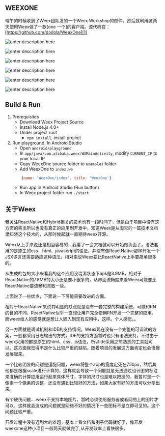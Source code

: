 

## WEEXONE

端午的时候收到了Weex团队发的一个Weex Workshop的邮件，然后就利用这两天使用Weex做了一款[one 一个]的客户端。源代码在：[https://github.com/dodola/WeexOne][1]


![enter description here][2]


![enter description here][3]



![enter description here][4]


![enter description here][5]


![enter description here][6]

![enter description here][7]

## Build & Run
1. Prerequisites
	* Download Weex Project Source
	* Install Node.js 4.0+
	* Under project root
		* `npm install`, install project
2. Run playground, In Android Studio
	* Open `android/playground `
	* In `app/java/com.alibaba.weex/WXMainActivity`, modify `CURRENT_IP` to your local IP
	* Copy WeexOne source folder to `examples` folder
	* Add WeexOne to `index.we`
	```javascript
        {name: 'WeexOne/index', title: 'WeexOne'}

	```
	* Run app in Android Studio  (Run button)
	* In Weex project folder run `./start`



## 关于Weex

我关注ReactNative和Hybrid相关的技术也有一段时间了，但是由于项目中没有这方面的需求所以也没有真正的应用到开发中。知道Weex是从淘宝的一篇技术文档里知晓这个技术的，从那时候起就一直期待weex开源。


Weex从上手来说还是相当容易的，我看了一会文档就可以开始做页面了，语法套用的是原生的css、html、javascript的语法，并没有像ReactNative那样开发一个JSX语言还需要适应这种语法，相对来说Weex要比ReactNative上手要简单很多的。


从生成的包的大小来看我的这个应用没混淆状态下apk是3.9MB，相对于ReactNative的7.8MB的大小还是要小很多的，从界面流畅度来看Weex可能要比ReactNative要流畅和灵敏一些。


上面说了一些优点，下面说一下可能需要改进的方面。


相对于ReactNative来说其明显的缺点就是没有一套完整的构建系统，可能和RN的目的不同，ReactNative似乎一直想让用户完全使用RN开发一个完整的应用，而weex给人的感觉就是想让人嵌入到现有应用中，这样。个人感觉。。


另一方面就是调试机制和IDE的支持情况。Weex现在没有一个完整的可调试的方案，一般都采用日志输出的方式，IDE的支持方面暂时也只有语法支持，不过由于weex采用的都是原生的html、css、js语法，所以ide采用之前熟悉的工具就可以。这方面我觉得不是什么比较严重的缺陷，随着项目的发展这方面肯定也会慢慢发展起来。


一个比较明显的问题是适配问题，weex将整个app的宽度定死在750px，然后其他都是根据scale进行计算的，这样就会导致一个问题就是无法通过设计图的标注来准确的计算应用运行起来具体尺寸，字体的尺寸也是难以把握的，我暂时是一个像素一个像素的调整，还没有遇到比较好的方法，如果大家有好的方法可以分享出来。


有个硬伤问题....weex不支持本地图片，暂时必须使用服务器或者网络上的图片才可以，这样就会造成的问题就是网络不好的情况下一些图标不是立即可见的。这个问题比较严重。

开发过程中没有遇到大的难题，基本上看文档和例子代码就好了，像开发weexone这种小项目一般两天就做完了,从开发效率上看快很多。


  [1]: https://github.com/dodola/WeexOne
  [2]: ./images/1.png "1.png"
  [3]: ./images/2.png "2.png"
  [4]: ./images/3.png "3.png"
  [5]: ./images/4.png "4.png"
  [6]: ./images/5.png "5.png"
  [7]: ./images/6.png "6.png"
